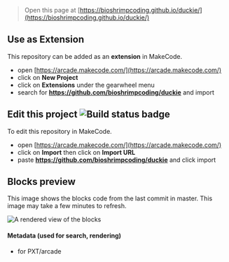  


> Open this page at [https://bioshrimpcoding.github.io/duckie/](https://bioshrimpcoding.github.io/duckie/)

## Use as Extension

This repository can be added as an **extension** in MakeCode.

* open [https://arcade.makecode.com/](https://arcade.makecode.com/)
* click on **New Project**
* click on **Extensions** under the gearwheel menu
* search for **https://github.com/bioshrimpcoding/duckie** and import

## Edit this project ![Build status badge](https://github.com/bioshrimpcoding/duckie/workflows/MakeCode/badge.svg)

To edit this repository in MakeCode.

* open [https://arcade.makecode.com/](https://arcade.makecode.com/)
* click on **Import** then click on **Import URL**
* paste **https://github.com/bioshrimpcoding/duckie** and click import

## Blocks preview

This image shows the blocks code from the last commit in master.
This image may take a few minutes to refresh.

![A rendered view of the blocks](https://github.com/bioshrimpcoding/duckie/raw/master/.github/makecode/blocks.png)

#### Metadata (used for search, rendering)

* for PXT/arcade
<script src="https://makecode.com/gh-pages-embed.js"></script><script>makeCodeRender("{{ site.makecode.home_url }}", "{{ site.github.owner_name }}/{{ site.github.repository_name }}");</script>
